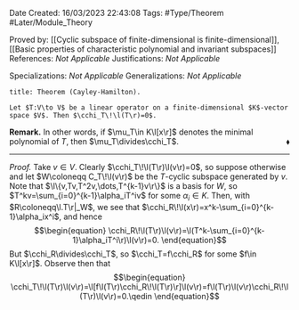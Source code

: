 <div class="topSpace"></div>

Date Created: 16/03/2023 22:43:08
Tags: #Type/Theorem #Later/Module_Theory

Proved by: [[Cyclic subspace of finite-dimensional is finite-dimensional]], [[Basic properties of characteristic polynomial and invariant subspaces]]
References: <i>Not Applicable</i>
Justifications: <i>Not Applicable</i>

Specializations: <i>Not Applicable</i>
Generalizations: <i>Not Applicable</i>

``` ad-Theorem
title: Theorem (Cayley-Hamilton).

Let $T:V\to V$ be a linear operator on a finite-dimensional $K$-vector space $V$. Then $\cchi_T\!\l(T\r)=0$.

```

<b>Remark.</b> In other words, if $\mu_T\in K\l[x\r]$ denotes the minimal polynomial of $T$, then $\mu_T\divides\cchi_T$.<span style="float:right;">$\blacklozenge$</span>

---

<i>Proof.</i> Take $v\in V$. Clearly $\cchi_T\!\l(T\r)\l(v\r)=0$, so suppose otherwise and let $W\coloneqq C_T\!\l(v\r)$ be the $T$-cyclic subspace generated by $v$. Note that $\l\{v,Tv,T^2v,\dots,T^{k-1}v\r\}$ is a basis for $W$, so $T^kv=\sum_{i=0}^{k-1}\alpha_iT^iv$ for some $\alpha_i\in K$. Then, with $R\coloneqq\l.T\r|_W$, we see that $\cchi_R\!\l(x\r)=x^k-\sum_{i=0}^{k-1}\alpha_ix^i$, and hence
$$\begin{equation}
    \cchi_R\!\l(T\r)\l(v\r)=\l(T^k-\sum_{i=0}^{k-1}\alpha_iT^i\r)\l(v\r)=0.
\end{equation}$$
But $\cchi_R\divides\cchi_T$, so $\cchi_T=f\cchi_R$ for some $f\in K\l[x\r]$. Observe then that
$$\begin{equation}
    \cchi_T\!\l(T\r)\l(v\r)=\l[f\l(T\r)\cchi_R\!\l(T\r)\r]\l(v\r)=f\l(T\r)\l(v\r)\cchi_R\!\l(T\r)\l(v\r)=0.\qedin
\end{equation}$$
